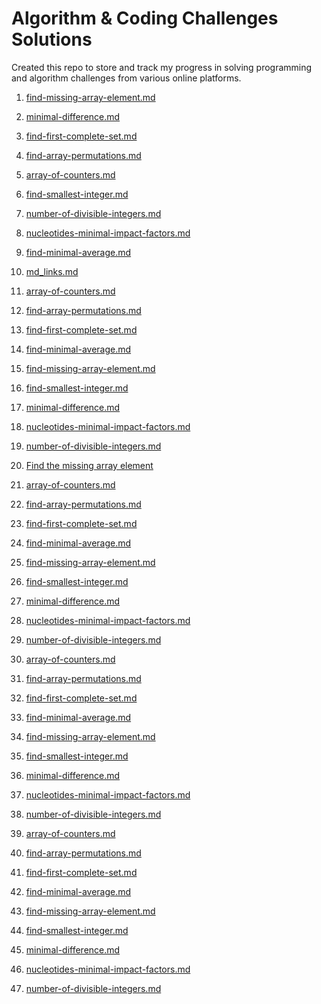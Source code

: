 # Algorithm & Coding Challenges Solutions

Created this repo to store and track my progress in solving programming and algorithm challenges from various online platforms.


<!-- MD LINKS START -->
1. [find-missing-array-element.md](find-missing-array-element.md)
2. [minimal-difference.md](minimal-difference.md)
3. [find-first-complete-set.md](find-first-complete-set.md)
4. [find-array-permutations.md](find-array-permutations.md)
5. [array-of-counters.md](array-of-counters.md)
6. [find-smallest-integer.md](find-smallest-integer.md)
7. [number-of-divisible-integers.md](number-of-divisible-integers.md)
8. [nucleotides-minimal-impact-factors.md](nucleotides-minimal-impact-factors.md)
9. [find-minimal-average.md](find-minimal-average.md)
1. [md_links.md]()
1. [array-of-counters.md](array-of-counters.md)
2. [find-array-permutations.md](find-array-permutations.md)
3. [find-first-complete-set.md](find-first-complete-set.md)
4. [find-minimal-average.md](find-minimal-average.md)
5. [find-missing-array-element.md](find-missing-array-element.md)
6. [find-smallest-integer.md](find-smallest-integer.md)
7. [minimal-difference.md](minimal-difference.md)
8. [nucleotides-minimal-impact-factors.md](nucleotides-minimal-impact-factors.md)
9. [number-of-divisible-integers.md](number-of-divisible-integers.md)


1. [Find the missing array element]()
1. [array-of-counters.md](array-of-counters.md)
2. [find-array-permutations.md](find-array-permutations.md)
3. [find-first-complete-set.md](find-first-complete-set.md)
4. [find-minimal-average.md](find-minimal-average.md)
5. [find-missing-array-element.md](find-missing-array-element.md)
6. [find-smallest-integer.md](find-smallest-integer.md)
7. [minimal-difference.md](minimal-difference.md)
8. [nucleotides-minimal-impact-factors.md](nucleotides-minimal-impact-factors.md)
9. [number-of-divisible-integers.md](number-of-divisible-integers.md)


1. [array-of-counters.md](array-of-counters.md)
2. [find-array-permutations.md](find-array-permutations.md)
3. [find-first-complete-set.md](find-first-complete-set.md)
4. [find-minimal-average.md](find-minimal-average.md)
5. [find-missing-array-element.md](find-missing-array-element.md)
6. [find-smallest-integer.md](find-smallest-integer.md)
7. [minimal-difference.md](minimal-difference.md)
8. [nucleotides-minimal-impact-factors.md](nucleotides-minimal-impact-factors.md)
9. [number-of-divisible-integers.md](number-of-divisible-integers.md)

1. [array-of-counters.md](array-of-counters.md)
2. [find-array-permutations.md](find-array-permutations.md)
3. [find-first-complete-set.md](find-first-complete-set.md)
4. [find-minimal-average.md](find-minimal-average.md)
5. [find-missing-array-element.md](find-missing-array-element.md)
6. [find-smallest-integer.md](find-smallest-integer.md)
7. [minimal-difference.md](minimal-difference.md)
8. [nucleotides-minimal-impact-factors.md](nucleotides-minimal-impact-factors.md)
9. [number-of-divisible-integers.md](number-of-divisible-integers.md)
<!-- MD LINKS END -->
